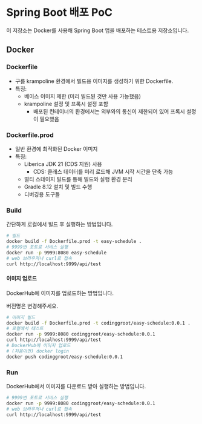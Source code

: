 # Spring Boot 배포 PoC

이 저장소는 Docker를 사용해 Spring Boot 앱을 배포하는 테스트용 저장소입니다.

## Docker

### Dockerfile

- 구름 krampoline 환경에서 빌드용 이미지를 생성하기 위한 Dockerfile.
- 특징:
  - 베이스 이미지 제한 (미리 빌드된 것만 사용 가능했음)
  - krampoline 설정 및 프록시 설정 포함
    - 배포된 컨테이너의 환경에서는 외부와의 통신이 제한되어 있어 프록시 설정이 필요했음

### Dockerfile.prod

- 일반 환경에 최적화된 Docker 이미지
- 특징:
  - Liberica JDK 21 (CDS 지원) 사용
    - CDS: 클래스 데이터를 미리 로드해 JVM 시작 시간을 단축 가능
  - 멀티 스테이지 빌드를 통해 빌드와 실행 환경 분리
  - Gradle 8.12 설치 및 빌드 수행
  - 디버깅용 도구들

### Build

간단하게 로컬에서 빌드 후 실행하는 방법입니다.

```bash
# 빌드
docker build -f Dockerfile.prod -t easy-schedule .
# 9999번 포트로 서비스 실행
docker run -p 9999:8080 easy-schedule
# web 브라우저나 curl로 접속
curl http://localhost:9999/api/test
```

#### 이미지 업로드

DockerHub에 이미지를 업로드하는 방법입니다.

버전명은 변경해주세요.

```bash
# 이미지 빌드
docker build -f Dockerfile.prod -t codinggroot/easy-schedule:0.0.1 .
# 로컬에서 테스트
docker run -p 9999:8080 codinggroot/easy-schedule:0.0.1
curl http://localhost:9999/api/test
# DockerHub에 이미지 업로드
# (처음이면) docker login
docker push codinggroot/easy-schedule:0.0.1
```

### Run

DockerHub에서 이미지를 다운로드 받아 실행하는 방법입니다.

```bash
# 9999번 포트로 서비스 실행
docker run -p 9999:8080 codinggroot/easy-schedule:0.0.1
# web 브라우저나 curl로 접속
curl http://localhost:9999/api/test
```
